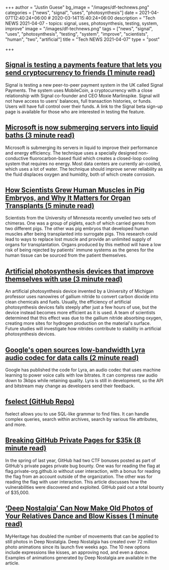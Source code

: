 +++
author = "Justin Guese"
bg_image = "/images/df-technews.png"
categories = ["news", "signal", "uses", "photosynthesis"]
date = 2021-04-07T12:40:24+06:00 # 2020-03-14T15:40:24+06:00
description = "Tech NEWS 2021-04-07 - topics: signal, uses, photosynthesis, testing, system, improve"
image = "/images/df-technews.png"
tags = ["news", "signal", "uses", "photosynthesis", "testing", "system", "improve", "scientists", "human", "two", "artificial"]
title = "Tech NEWS 2021-04-07"
type = "post"

+++

## [Signal is testing a payments feature that lets you send cryptocurrency to friends (1 minute read)](https://www.theverge.com/2021/4/6/22370213/signal-payments-cryptocurrency-crypto-mobilecoin-wallet-mob-beta-feature)

Signal is testing a new peer-to-peer payment system in the UK called Signal Payments. The system uses MobileCoin, a cryptocurrency with a close relationship with Signal co-founder and CEO Moxie Marlinspike. Signal will not have access to users' balances, full transaction histories, or funds. Users will have full control over their funds. A link to the Signal beta sign-up page is available for those who are interested in testing the feature.

## [Microsoft is now submerging servers into liquid baths (3 minute read)](https://www.theverge.com/2021/4/6/22369609/microsoft-server-cooling-liquid-immersion-cloud-racks-data-centers)

Microsoft is submerging its servers in liquid to improve their performance and energy efficiency. The technique uses a specially designed non-conductive fluorocarbon-based fluid which creates a closed-loop cooling system that requires no energy. Most data centers are currently air-cooled, which uses a lot of water. The technique should improve server reliability as the fluid displaces oxygen and humidity, both of which create corrosion.

## [How Scientists Grew Human Muscles in Pig Embryos, and Why It Matters for Organ Transplants (5 minute read)](https://singularityhub.com/2021/04/06/how-scientists-grew-human-muscles-in-pig-embryos-and-why-it-matters-for-organ-transplants/)

Scientists from the University of Minnesota recently unveiled two sets of chimeras. One was a group of piglets, each of which carried genes from two different pigs. The other was pig embryos that developed human muscles after being transplanted into surrogate pigs. This research could lead to ways to replace lost muscle and provide an unlimited supply of organs for transplantation. Organs produced by this method will have a low risk of being rejected by patients' immune systems as the genes for the human tissue can be sourced from the patient themselves.

## [Artificial photosynthesis devices that improve themselves with use (3 minute read)](https://news.umich.edu/artificial-photosynthesis-devices-that-improve-themselves-with-use/)

An artificial photosynthesis device invented by a University of Michigan professor uses nanowires of gallium nitride to convert carbon dioxide into clean chemicals and fuels. Usually, the efficiency of artificial photosynthesis devices falls steeply after just a few hours of use, but the device instead becomes more efficient as it is used. A team of scientists determined that this effect was due to the gallium nitride absorbing oxygen, creating more sites for hydrogen production on the material's surface. Future studies will investigate how nitrides contribute to stability in artificial photosynthesis devices.

## [Google's open sources low-bandwidth Lyra audio codec for data calls (2 minute read)](https://tech.hindustantimes.com/mobile/news/googles-open-sources-low-bandwidth-lyra-audio-codec-for-data-calls-71617733101171.html)

Google has published the code for Lyra, an audio codec that uses machine learning to power voice calls with low bitrates. It can compress raw audio down to 3kbps while retaining quality. Lyra is still in development, so the API and bitstream may change as developers send their feedback.

## [fselect (GitHub Repo)](https://github.com/jhspetersson/fselect)

fselect allows you to use SQL-like grammar to find files. It can handle complex queries, search within archives, search by various file attributes, and more.

## [Breaking GitHub Private Pages for $35k (8 minute read)](https://robertchen.cc/blog/2021/04/03/github-pages-xss)

In the spring of last year, GitHub had two CTF bonuses posted as part of GitHub's private pages private bug bounty. One was for reading the flag at flag.private-org.github.io without user interaction, with a bonus for reading the flag from an account outside of the organization. The other was for reading the flag with user interaction. This article discusses how the vulnerabilities were discovered and exploited. GitHub paid out a total bounty of $35,000.

## [‘Deep Nostalgia’ Can Now Make Old Photos of Your Relatives Dance and Blow Kisses (1 minute read)](https://gizmodo.com/deep-nostalgia-can-now-make-old-photos-of-your-relati-1846620089)

MyHeritage has doubled the number of movements that can be applied to still photos in Deep Nostalgia. Deep Nostalgia has created over 72 million photo animations since its launch five weeks ago. The 10 new options include expressions like kisses, an approving nod, and even a dance. Examples of animations generated by Deep Nostalgia are available in the article.

